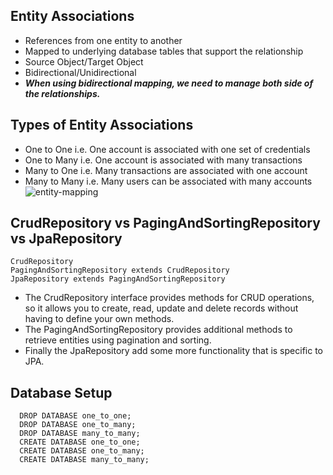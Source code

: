 ## Entity Associations 
- References from one entity to another
- Mapped to underlying database tables that support the relationship
- Source Object/Target Object
- Bidirectional/Unidirectional
- ***When using bidirectional mapping, we need to manage both side of the relationships.***

## Types of Entity Associations
- One to One i.e. One account is associated with one set of credentials
- One to Many i.e. One account is associated with many transactions
- Many to One i.e. Many transactions are associated with one account
- Many to Many i.e. Many users can be associated with many accounts
![entity-mapping](https://github.com/rufomaryann/entity-mapping/blob/master/src/main/resources/script/entity-mapping.jpg)

## CrudRepository vs PagingAndSortingRepository vs JpaRepository
```
CrudRepository
PagingAndSortingRepository extends CrudRepository
JpaRepository extends PagingAndSortingRepository
```
- The CrudRepository interface provides methods for CRUD operations, so it allows you to create, read, update and delete records without having to define your own methods.
- The PagingAndSortingRepository provides additional methods to retrieve entities using pagination and sorting.
- Finally the JpaRepository add some more functionality that is specific to JPA.

## Database Setup
```
  DROP DATABASE one_to_one;
  DROP DATABASE one_to_many;
  DROP DATABASE many_to_many;
  CREATE DATABASE one_to_one;
  CREATE DATABASE one_to_many;
  CREATE DATABASE many_to_many;
```
